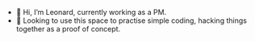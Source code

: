 - 👋 Hi, I’m Leonard, currently working as a PM.
- 💞️ Looking to use this space to practise simple coding, hacking things together as a proof of concept.

<!---
ex0rcist88/ex0rcist88 is a ✨ special ✨ repository because its `README.md` (this file) appears on your GitHub profile.
You can click the Preview link to take a look at your changes.
--->
